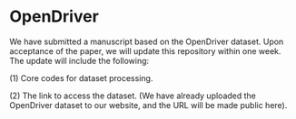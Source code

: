 # OpenDriver
We have submitted a manuscript based on the OpenDriver dataset. Upon acceptance of the paper, we will update this repository within one week. The update will include the following:

(1) Core codes for dataset processing.

(2) The link to access the dataset. (We have already uploaded the OpenDriver dataset to our website, and the URL will be made public here).
